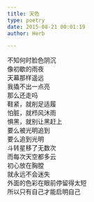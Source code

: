 ```yaml
---  
title: 天色  
type: poetry  
date: 2015-08-21 00:01:19  
author: Herb  

---    
```

不知何时脸色阴沉    
像初歇的雨夜    
天幕那样遥远    
我撬不出一点亮    
那么还走吗    
鞋紧，就削足适履    
怕脏，就栉风沐雨    
惧黑，就别让黑赶上    
要么被光明追到    
要么追到光明    
斗转星移了无数次    
而每次天空都多云    
初心放在胸膛    
就永远不会迷失    
外面的色彩在眼前停留得太短    
所以只有自己才能启明自己  
